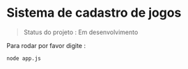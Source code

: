 <h1>Sistema de cadastro de jogos</h1>

> Status do projeto : Em desenvolvimento

Para rodar por favor digite :

```
node app.js
```

